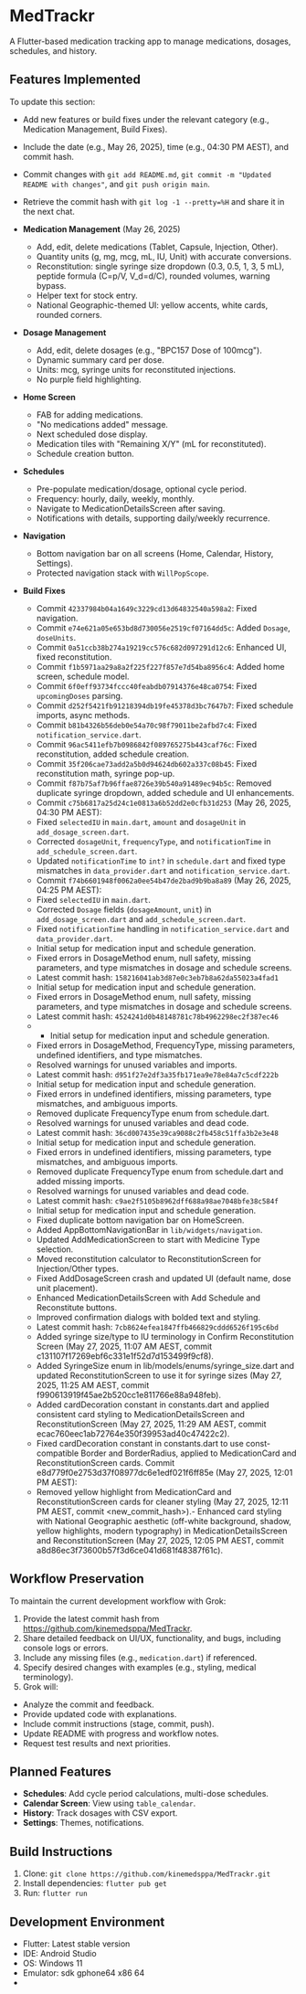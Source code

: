 # MedTrackr

A Flutter-based medication tracking app to manage medications, dosages, schedules, and history.

## Features Implemented
To update this section:
- Add new features or build fixes under the relevant category (e.g., Medication Management, Build Fixes).
- Include the date (e.g., May 26, 2025), time (e.g., 04:30 PM AEST), and commit hash.
- Commit changes with `git add README.md`, `git commit -m "Updated README with changes"`, and `git push origin main`.
- Retrieve the commit hash with `git log -1 --pretty=%H` and share it in the next chat.

- **Medication Management** (May 26, 2025)
  - Add, edit, delete medications (Tablet, Capsule, Injection, Other).
  - Quantity units (g, mg, mcg, mL, IU, Unit) with accurate conversions.
  - Reconstitution: single syringe size dropdown (0.3, 0.5, 1, 3, 5 mL), peptide formula (C=p/V, V_d=d/C), rounded volumes, warning bypass.
  - Helper text for stock entry.
  - National Geographic-themed UI: yellow accents, white cards, rounded corners.
- **Dosage Management**
  - Add, edit, delete dosages (e.g., "BPC157 Dose of 100mcg").
  - Dynamic summary card per dose.
  - Units: mcg, syringe units for reconstituted injections.
  - No purple field highlighting.
- **Home Screen**
  - FAB for adding medications.
  - "No medications added" message.
  - Next scheduled dose display.
  - Medication tiles with "Remaining X/Y" (mL for reconstituted).
  - Schedule creation button.
- **Schedules**
  - Pre-populate medication/dosage, optional cycle period.
  - Frequency: hourly, daily, weekly, monthly.
  - Navigate to MedicationDetailsScreen after saving.
  - Notifications with details, supporting daily/weekly recurrence.
- **Navigation**
  - Bottom navigation bar on all screens (Home, Calendar, History, Settings).
  - Protected navigation stack with `WillPopScope`.
- **Build Fixes**
  - Commit `42337984b04a1649c3229cd13d64832540a598a2`: Fixed navigation.
  - Commit `e74e621a05e653bd8d730056e2519cf07164dd5c`: Added `Dosage`, `doseUnits`.
  - Commit `0a51ccb38b274a19219cc576c682d097291d12c6`: Enhanced UI, fixed reconstitution.
  - Commit `f1b5971aa29a8a2f225f227f857e7d54ba8956c4`: Added home screen, schedule model.
  - Commit `6f0eff93734fccc40feabdb07914376e48ca0754`: Fixed `upcomingDoses` parsing.
  - Commit `d252f5421fb91218394db19fe45378d3bc7647b7`: Fixed schedule imports, async methods.
  - Commit `b81b4326b56deb0e54a70c98f79011be2afbd7c4`: Fixed `notification_service.dart`.
  - Commit `96ac5411efb7b0986842f089765275b443caf76c`: Fixed reconstitution, added schedule creation.
  - Commit `35f206cae73add2a5b0d94624db602a337c08b45`: Fixed reconstitution math, syringe pop-up.
  - Commit `f87b75af7b96ffae8726e39b540a91489ec94b5c`: Removed duplicate syringe dropdown, added schedule and UI enhancements.
  - Commit `c75b6817a25d24c1e0813a6b52dd2e0cfb31d253` (May 26, 2025, 04:30 PM AEST):
  - Fixed `selectedIU` in `main.dart`, `amount` and `dosageUnit` in `add_dosage_screen.dart`.
  - Corrected `dosageUnit`, `frequencyType`, and `notificationTime` in `add_schedule_screen.dart`.
  - Updated `notificationTime` to `int?` in `schedule.dart` and fixed type mismatches in `data_provider.dart` and `notification_service.dart`.
  - Commit `f74b6601948f0062a0ee54b47de2bad9b9ba8a89` (May 26, 2025, 04:25 PM AEST):
  - Fixed `selectedIU` in `main.dart`.
  - Corrected `Dosage` fields (`dosageAmount`, `unit`) in `add_dosage_screen.dart` and `add_schedule_screen.dart`.
  - Fixed `notificationTime` handling in `notification_service.dart` and `data_provider.dart`.
  - Initial setup for medication input and schedule generation.
  - Fixed errors in DosageMethod enum, null safety, missing parameters, and type mismatches in dosage and schedule screens.
  - Latest commit hash: `158216041ab3d87e0c3eb7b8a62da55023a4fad1`
  - Initial setup for medication input and schedule generation.
  - Fixed errors in DosageMethod enum, null safety, missing parameters, and type mismatches in dosage and schedule screens.
  - Latest commit hash: `4524241d0b48148781c78b4962298ec2f387ec46`
  - - Initial setup for medication input and schedule generation.
  - Fixed errors in DosageMethod, FrequencyType, missing parameters, undefined identifiers, and type mismatches.
  - Resolved warnings for unused variables and imports.
  - Latest commit hash: `d951f27e2df3a35fb171ea9e78e84a7c5cdf222b`
  - Initial setup for medication input and schedule generation.
  - Fixed errors in undefined identifiers, missing parameters, type mismatches, and ambiguous imports.
  - Removed duplicate FrequencyType enum from schedule.dart.
  - Resolved warnings for unused variables and dead code.
  - Latest commit hash: `36cd007435e39ca9088c2fb458c51ffa3b2e3e48`
  - Initial setup for medication input and schedule generation.
  - Fixed errors in undefined identifiers, missing parameters, type mismatches, and ambiguous imports.
  - Removed duplicate FrequencyType enum from schedule.dart and added missing imports.
  - Resolved warnings for unused variables and dead code.
  - Latest commit hash: `c9ae2f5105b8962dff688a98ae7048bfe38c584f`
  - Initial setup for medication input and schedule generation.
  - Fixed duplicate bottom navigation bar on HomeScreen.
  - Added AppBottomNavigationBar in `lib/widgets/navigation`.
  - Updated AddMedicationScreen to start with Medicine Type selection.
  - Moved reconstitution calculator to ReconstitutionScreen for Injection/Other types.
  - Fixed AddDosageScreen crash and updated UI (default name, dose unit placement).
  - Enhanced MedicationDetailsScreen with Add Schedule and Reconstitute buttons.
  - Improved confirmation dialogs with bolded text and styling.
  - Latest commit hash: `7cb8624efea1847ffb466829cddd6526f195c6bd`
  - Added syringe size/type to IU terminology in Confirm Reconstitution Screen (May 27, 2025, 11:07 AM AEST, commit c131107f17269ebf6c331e1f52d7d153499f9cf8).
  - Added SyringeSize enum in lib/models/enums/syringe_size.dart and updated ReconstitutionScreen to use it for syringe sizes (May 27, 2025, 11:25 AM AEST, commit f990613919f45ae2b520cc1e811766e88a948feb).
  - Added cardDecoration constant in constants.dart and applied consistent card styling to MedicationDetailsScreen and ReconstitutionScreen (May 27, 2025, 11:29 AM AEST, commit ecac760eec1ab72764e350f39953ad40c47422c2).
  - Fixed cardDecoration constant in constants.dart to use const-compatible Border and BorderRadius, applied to MedicationCard and ReconstitutionScreen cards. Commit e8d779f0e2753d37f08977dc6e1edf021f6ff85e (May 27, 2025, 12:01 PM AEST):
  - Removed yellow highlight from MedicationCard and ReconstitutionScreen cards for cleaner styling (May 27, 2025, 12:11 PM AEST, commit <new_commit_hash>).- Enhanced card styling with National Geographic aesthetic (off-white background, shadow, yellow highlights, modern typography) in MedicationDetailsScreen and ReconstitutionScreen (May 27, 2025, 12:05 PM AEST, commit a8d86ec3f73600b57f3d6ce041d681f48387f61c).
## Workflow Preservation
To maintain the current development workflow with Grok:
1. Provide the latest commit hash from https://github.com/kinemedsppa/MedTrackr.
2. Share detailed feedback on UI/UX, functionality, and bugs, including console logs or errors.
3. Include any missing files (e.g., `medication.dart`) if referenced.
4. Specify desired changes with examples (e.g., styling, medical terminology).
5. Grok will:
  - Analyze the commit and feedback.
  - Provide updated code with explanations.
  - Include commit instructions (stage, commit, push).
  - Update README with progress and workflow notes.
  - Request test results and next priorities.

## Planned Features
- **Schedules**: Add cycle period calculations, multi-dose schedules.
- **Calendar Screen**: View using `table_calendar`.
- **History**: Track dosages with CSV export.
- **Settings**: Themes, notifications.

## Build Instructions
1. Clone: `git clone https://github.com/kinemedsppa/MedTrackr.git`
2. Install dependencies: `flutter pub get`
3. Run: `flutter run`

## Development Environment
- Flutter: Latest stable version
- IDE: Android Studio
- OS: Windows 11
- Emulator: sdk gphone64 x86 64
- 

